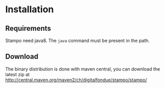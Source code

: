 # Installation

## Requirements

Stampo need java8. The `java` command must be present in the path.

## Download

The binary distribution is done with maven central, you can download the latest zip at http://central.maven.org/maven2/ch/digitalfondue/stampo/stampo/ 